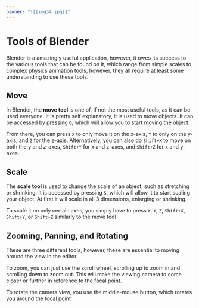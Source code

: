 ```yaml
---
banner: "![[img34.jpg]]"
---
```

# Tools of Blender
Blender is a amazingly useful application, however, it owes its success to the various tools that can be found on it, which range from simple scales to complex physics animation tools, however, they all require at least some understanding to use these tools.
## Move
In Blender, the **move tool** is one of, if not the most useful tools, as it can be used everyone. It is pretty self explanatory, it is used to move objects. It can be accessed by pressing `G`, which will allow you to start moving the object.

From there, you can press `X` to only move it on the x-axis, `Y` to only on the y-axis, and `Z` for the z-axis. Alternatively, you can also do `Shift+X` to move on both the y and z-axes, `Shift+Y` for x and z-axes, and `Shift+Z` for x and y-axes.
## Scale
The **scale tool** is used to change the scale of an object, such as stretching or shrinking. It is accessed by pressing `S`, which will allow it to start scaling your object. At first it will scale in all 3 dimensions, enlarging or shrinking.

To scale it on only certain axes, you simply have to press `X`, `Y`, `Z`, `Shift+X`, `Shift+Y`, or `Shift+Z` similarly to the move tool
## Zooming, Panning, and Rotating
These are three different tools, however, these are essential to moving around the view in the editor.

To zoom, you can just use the scroll wheel, scrolling up to zoom in and scrolling down to zoom out. This will make the viewing camera to come closer or further in reference to the focal point.

To rotate the camera view, you use the middle-mouse button, which rotates you around the focal point